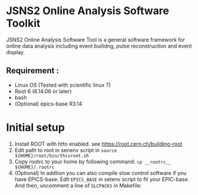 # JSNS2 Online Analysis Software Toolkit
JSNS2 Online Analysis Software Tool is a general software framework for
online data analysis including event builidng, pulse reconstruction and event display.

## Requirement :
- Linux OS (Tested with scientific linux 7)
- Root 6 (6.14.06 or later)
- bash
- (Optional) epics-base R3.14
 
# Initial setup
1. Install ROOT with htto enabled. see https://root.cern.ch/building-root
1. Edit path to root in senenv script in `source ${HOME}/root/bin/thisroot.sh`
1. Copy rootrc to your home by following command: `cp __rootrc__ ${HOME}/.rootrc`
1. (Optional) In addtion you can also compile slow control software if you have EPICS-base.
Edit `EPICS_BASE` in setenv script to fit your EPIC-base. 
And then, uncomment a line of `SLCPACKS` in Makefile:


